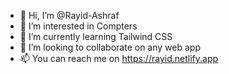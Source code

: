 - 👋 Hi, I’m @Rayid-Ashraf
- 👀 I’m interested in Compters
- 🌱 I’m currently learning Tailwind CSS
- 👯 I’m looking to collaborate on any web app
- 📫 You can reach me on https://rayid.netlify.app
